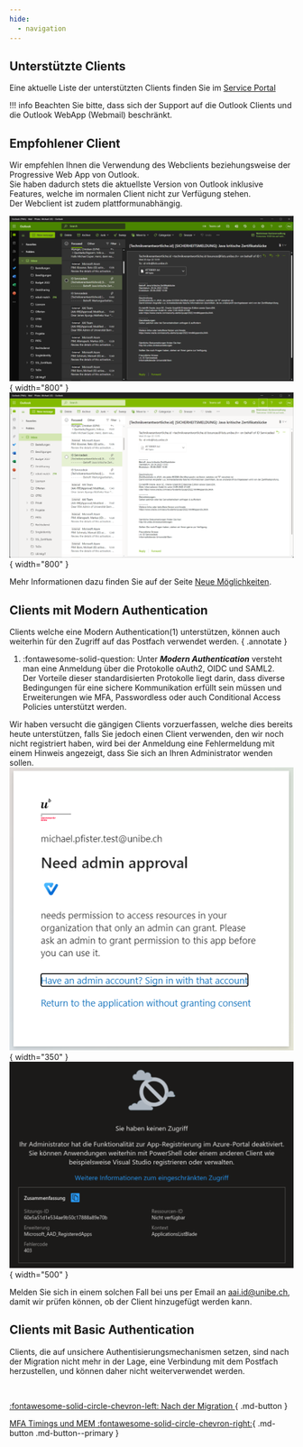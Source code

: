```yaml
---
hide:
  - navigation
---
```


## Unterstützte Clients
Eine aktuelle Liste der unterstützten Clients finden Sie im [Service Portal](https://serviceportal.unibe.ch/sp?id=kb_article_view&sysparm_article=KB0010440)  

!!! info
    Beachten Sie bitte, dass sich der Support auf die Outlook Clients und die Outlook WebApp (Webmail) beschränkt.

## Empfohlener Client
Wir empfehlen Ihnen die Verwendung des Webclients beziehungsweise der Progressive Web App von Outlook.  
Sie haben dadurch stets die aktuellste Version von Outlook inklusive Features, welche im normalen Client nicht zur Verfügung stehen.  
Der Webclient ist zudem plattformunabhängig.

![Outlook PWA](./img/clients-recommended.png#only-dark){ width="800" }
![Outlook PWA](./img/clients-recommended_light.png#only-light){ width="800" }

Mehr Informationen dazu finden Sie auf der Seite [Neue Möglichkeiten](../migration/new-possibilities.md).  

## Clients mit Modern Authentication
Clients welche eine Modern Authentication(1) unterstützen, können auch weiterhin für den Zugriff auf das Postfach verwendet werden. 
{ .annotate }  

1.  :fontawesome-solid-question: Unter ***Modern Authentication*** versteht man eine Anmeldung über die Protokolle oAuth2, OIDC und SAML2.  
Der Vorteile dieser standardisierten Protokolle liegt darin, dass diverse Bedingungen für eine sichere Kommunikation erfüllt sein müssen und Erweiterungen wie MFA, Passwordless oder auch Conditional Access Policies unterstützt werden.

Wir haben versucht die gängigen Clients vorzuerfassen, welche dies bereits heute unterstützen, falls Sie jedoch einen Client verwenden, den wir noch nicht registriert haben, wird bei der Anmeldung eine Fehlermeldung mit einem Hinweis angezeigt, dass Sie sich an Ihren Administrator wenden sollen.  
![Client registering notification](./img/clients-not-registered-alt.png){ width="350" } 
![Client registering notification](./img/clients-not-registered.png){ width="500" }

Melden Sie sich in einem solchen Fall bei uns per Email an [aai.id@unibe.ch](mailto:aai.id@unibe.ch), damit wir prüfen können, ob der Client hinzugefügt werden kann.

## Clients mit Basic Authentication
Clients, die auf unsichere Authentisierungsmechanismen setzen, sind nach der Migration nicht mehr in der Lage, eine Verbindung mit dem Postfach herzustellen, und können daher nicht weiterverwendet werden.  

&nbsp;  
<div class="grid" markdown>

[:fontawesome-solid-circle-chevron-left: Nach der Migration ](../migration/post-migration.md){ .md-button }

[MFA Timings und MEM :fontawesome-solid-circle-chevron-right:](../migration/mfa-mem.md){ .md-button .md-button--primary }

</div>
